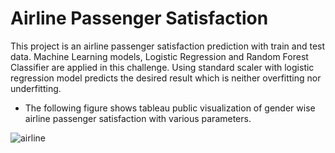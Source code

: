 # Airline Passenger Satisfaction
This project is an airline passenger satisfaction prediction with train and test data.  Machine Learning models, Logistic Regression and Random Forest Classifier are applied in this challenge.  Using standard scaler with logistic regression model predicts the desired result which is neither overfitting nor underfitting.

* The following figure shows tableau public visualization of gender wise airline passenger satisfaction with various parameters.


![airline](https://user-images.githubusercontent.com/83611005/143969976-9a91f465-d508-4f77-975f-15b86bb3d99c.png)
